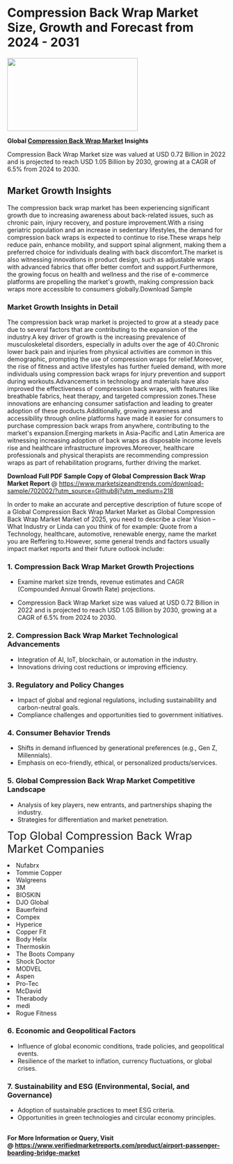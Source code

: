 <H1>Compression Back Wrap Market Size, Growth and Forecast from 2024 - 2031</H1><img class="aligncenter size-medium wp-image-584254" src="https://thirdeyenews.in/wp-content/uploads/2024/09/Global-Market-Research-300x168.jpeg" alt="" width="300" height="168" /><p><strong>Global&nbsp;<a href="https://www.marketsizeandtrends.com/download-sample/702002/?utm_source=Github8j?utm_medium=218">Compression Back Wrap Market</a> Insights</strong></p><p>Compression Back Wrap Market size was valued at USD 0.72 Billion in 2022 and is projected to reach USD 1.05 Billion by 2030, growing at a CAGR of 6.5% from 2024 to 2030.</p><p><h2>Market Growth Insights</h2> The compression back wrap market has been experiencing significant growth due to increasing awareness about back-related issues, such as chronic pain, injury recovery, and posture improvement.With a rising geriatric population and an increase in sedentary lifestyles, the demand for compression back wraps is expected to continue to rise.These wraps help reduce pain, enhance mobility, and support spinal alignment, making them a preferred choice for individuals dealing with back discomfort.The market is also witnessing innovations in product design, such as adjustable wraps with advanced fabrics that offer better comfort and support.Furthermore, the growing focus on health and wellness and the rise of e-commerce platforms are propelling the market's growth, making compression back wraps more accessible to consumers globally.Download Sample <h3>Market Growth Insights in Detail</h3> The compression back wrap market is projected to grow at a steady pace due to several factors that are contributing to the expansion of the industry.A key driver of growth is the increasing prevalence of musculoskeletal disorders, especially in adults over the age of 40.Chronic lower back pain and injuries from physical activities are common in this demographic, prompting the use of compression wraps for relief.Moreover, the rise of fitness and active lifestyles has further fueled demand, with more individuals using compression back wraps for injury prevention and support during workouts.Advancements in technology and materials have also improved the effectiveness of compression back wraps, with features like breathable fabrics, heat therapy, and targeted compression zones.These innovations are enhancing consumer satisfaction and leading to greater adoption of these products.Additionally, growing awareness and accessibility through online platforms have made it easier for consumers to purchase compression back wraps from anywhere, contributing to the market's expansion.Emerging markets in Asia-Pacific and Latin America are witnessing increasing adoption of back wraps as disposable income levels rise and healthcare infrastructure improves.Moreover, healthcare professionals and physical therapists are recommending compression wraps as part of rehabilitation programs, further driving the market.</p><p><span class=""><strong>Download Full PDF Sample Copy of Global Compression Back Wrap Market Report</strong> @ <a href="https://www.marketsizeandtrends.com/download-sample/702002/?utm_source=Github8j?utm_medium=218" target="_blank">https://www.marketsizeandtrends.com/download-sample/702002/?utm_source=Github8j?utm_medium=218</a></span></p><p>In order to make an accurate and perceptive description of future scope of a Global&nbsp;Compression Back Wrap Market Market as Global&nbsp;Compression Back Wrap Market Market of 2025, you need to describe a clear Vision &ndash; What Industry or Linda can you think of for example: Quote from a Technology, healthcare, automotive, renewable energy, name the market you are Reffering to.However, some general trends and factors usually impact market reports and their future outlook include:</p><h3>1.&nbsp;<strong>Compression Back Wrap Market Growth Projections</strong></h3><ul><li>Examine market size trends, revenue estimates and CAGR (Compounded Annual Growth Rate) projections.</li><li><p>Compression Back Wrap Market size was valued at USD 0.72 Billion in 2022 and is projected to reach USD 1.05 Billion by 2030, growing at a CAGR of 6.5% from 2024 to 2030.</p></li></ul><h3>2.&nbsp;<strong>Compression Back Wrap Market Technological Advancements</strong></h3><ul><li>Integration of AI, IoT, blockchain, or automation in the industry.</li><li>Innovations driving cost reductions or improving efficiency.</li></ul><h3>3.&nbsp;<strong>Regulatory and Policy Changes</strong></h3><ul><li>Impact of global and regional regulations, including sustainability and carbon-neutral goals.</li><li>Compliance challenges and opportunities tied to government initiatives.</li></ul><h3>4.&nbsp;<strong>Consumer Behavior Trends</strong></h3><ul><li>Shifts in demand influenced by generational preferences (e.g., Gen Z, Millennials).</li><li>Emphasis on eco-friendly, ethical, or personalized products/services.</li></ul><h3>5.&nbsp;<strong>Global Compression Back Wrap Market Competitive Landscape</strong></h3><ul><li>Analysis of key players, new entrants, and partnerships shaping the industry.</li><li>Strategies for differentiation and market penetration.</li></ul><p data-pm-slice="1 1 []"><span style="color: inherit; font-family: inherit; font-size: 25px;">Top Global Compression Back Wrap Market Companies</span></p><div class="" data-test-id=""><p><li>Nufabrx</li><li> Tommie Copper</li><li> Walgreens</li><li> 3M</li><li> BIOSKIN</li><li> DJO Global</li><li> Bauerfeind</li><li> Compex</li><li> Hyperice</li><li> Copper Fit</li><li> Body Helix</li><li> Thermoskin</li><li> The Boots Company</li><li> Shock Doctor</li><li> MODVEL</li><li> Aspen</li><li> Pro-Tec</li><li> McDavid</li><li> Therabody</li><li> medi</li><li> Rogue Fitness</li></p></div><h3>6.&nbsp;<strong>Economic and Geopolitical Factors</strong></h3><ul><li>Influence of global economic conditions, trade policies, and geopolitical events.</li><li>Resilience of the market to inflation, currency fluctuations, or global crises.</li></ul><h3>7.&nbsp;<strong>Sustainability and ESG (Environmental, Social, and Governance)</strong></h3><ul><li>Adoption of sustainable practices to meet ESG criteria.</li><li>Opportunities in green technologies and circular economy principles.</li></ul><h2><strong style="font-size: 14px;">For More Information or Query, Visit @&nbsp;</strong><a style="background-color: #ffffff; font-size: 14px;" href="https://www.marketsizeandtrends.com/report/compression-back-wrap-market/" target="_blank">https://www.verifiedmarketreports.com/product/airport-passenger-boarding-bridge-market</a></h2>